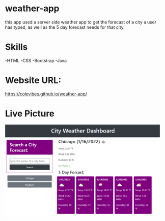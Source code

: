 # weather-app

this app used a server side weather app to get the forecast of a city a user has typed, as well as the 5 day forecast needs for that city.

# Skills
-HTML
-CSS
-Bootstrap
-Java

# Website URL:
https://colevibes.github.io/weather-app/

# Live Picture

<img src="./assets/image/screenshot.png"></img>
